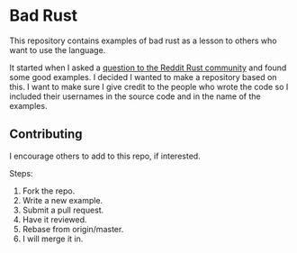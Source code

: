 
Bad Rust
========

This repository contains examples of bad rust as a lesson to others who want to use the language.

It started when I asked a [question to the Reddit Rust community](https://www.reddit.com/r/rust/comments/5boosa/can_anyone_provide_some_examples_of_bad_memory/) and found some good examples. I decided I wanted to make a repository based on this. I want to make sure I give credit to the people who wrote the code so I included their usernames in the source code and in the name of the examples.

Contributing
------------

I encourage others to add to this repo, if interested.

Steps:

1. Fork the repo.
2. Write a new example.
3. Submit a pull request.
4. Have it reviewed.
5. Rebase from origin/master.
6. I will merge it in.



